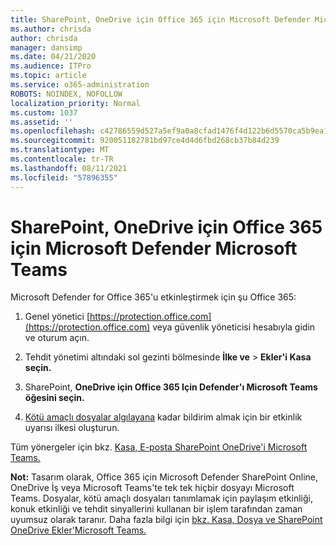 ```yaml
---
title: SharePoint, OneDrive için Office 365 için Microsoft Defender Microsoft Teams
ms.author: chrisda
author: chrisda
manager: dansimp
ms.date: 04/21/2020
ms.audience: ITPro
ms.topic: article
ms.service: o365-administration
ROBOTS: NOINDEX, NOFOLLOW
localization_priority: Normal
ms.custom: 1037
ms.assetid: ''
ms.openlocfilehash: c42786559d527a5ef9a0a8cfad1476f4d122b6d5570ca5b9ea138b21a153ae96
ms.sourcegitcommit: 920051182781bd97ce4d4d6fbd268cb37b84d239
ms.translationtype: MT
ms.contentlocale: tr-TR
ms.lasthandoff: 08/11/2021
ms.locfileid: "57896355"
---
```

# <a name="microsoft-defender-for-office-365-for-sharepoint-onedrive-and-microsoft-teams"></a>SharePoint, OneDrive için Office 365 için Microsoft Defender Microsoft Teams

Microsoft Defender for Office 365'u etkinleştirmek için şu Office 365:

1. Genel yönetici [https://protection.office.com](https://protection.office.com) veya güvenlik yöneticisi hesabıyla gidin ve oturum açın.

2. Tehdit yönetimi altındaki sol gezinti bölmesinde **İlke ve**  \> **Ekler'i Kasa seçin.**

3. SharePoint, **OneDrive için Office 365 Için Defender'ı Microsoft Teams öğesini seçin.**

4. [Kötü amaçlı dosyalar algılayana](https://docs.microsoft.com/microsoft-365/compliance/create-activity-alerts) kadar bildirim almak için bir etkinlik uyarısı ilkesi oluşturun.

Tüm yönergeler için bkz. [Kasa, E-posta SharePoint OneDrive'i Microsoft Teams.](https://docs.microsoft.com/microsoft-365/security/office-365-security/turn-on-atp-for-spo-odb-and-teams)

**Not:** Tasarım olarak, Office 365 için Microsoft Defender SharePoint Online, OneDrive İş veya Microsoft Teams'te tek tek hiçbir dosyayı Microsoft Teams. Dosyalar, kötü amaçlı dosyaları tanımlamak için paylaşım etkinliği, konuk etkinliği ve tehdit sinyallerini kullanan bir işlem tarafından zaman uyumsuz olarak taranır. Daha fazla bilgi için [bkz. Kasa, Dosya ve SharePoint OneDrive Ekler'Microsoft Teams.](https://docs.microsoft.com/microsoft-365/security/office-365-security/atp-for-spo-odb-and-teams)
